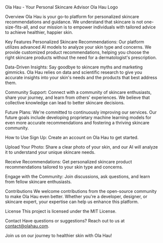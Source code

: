 Ola Hau - Your Personal Skincare Advisor
Ola Hau Logo

Overview
Ola Hau is your go-to platform for personalized skincare recommendations and guidance. We understand that skincare is not one-size-fits-all, and our mission is to empower individuals with tailored advice to achieve healthier, happier skin.

Key Features
Personalized Skincare Recommendations: Our platform utilizes advanced AI models to analyze your skin type and concerns. We provide customized product recommendations, helping you choose the right skincare products without the need for a dermatologist's prescription.

Data-Driven Insights: Say goodbye to skincare myths and marketing gimmicks. Ola Hau relies on data and scientific research to give you accurate insights into your skin's needs and the products that best address them.

Community Support: Connect with a community of skincare enthusiasts, share your journey, and learn from others' experiences. We believe that collective knowledge can lead to better skincare decisions.

Future Plans: We're committed to continuously improving our services. Our future goals include developing proprietary machine learning models for even more accurate recommendations and fostering a thriving skincare community.

How to Use
Sign Up: Create an account on Ola Hau to get started.

Upload Your Photo: Share a clear photo of your skin, and our AI will analyze it to understand your unique skincare needs.

Receive Recommendations: Get personalized skincare product recommendations tailored to your skin type and concerns.

Engage with the Community: Join discussions, ask questions, and learn from fellow skincare enthusiasts.

Contributions
We welcome contributions from the open-source community to make Ola Hau even better. Whether you're a developer, designer, or skincare expert, your expertise can help us enhance this platform.

License
This project is licensed under the MIT License.

Contact
Have questions or suggestions? Reach out to us at contact@olahau.com.

Join us on our journey to healthier skin with Ola Hau!

